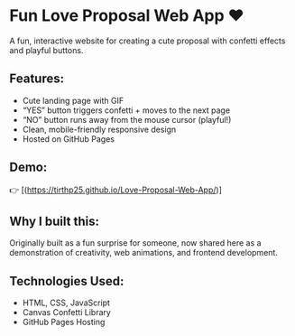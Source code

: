 # Fun Love Proposal Web App ❤️

A fun, interactive website for creating a cute proposal with confetti effects and playful buttons.

## Features:
- Cute landing page with GIF
- “YES” button triggers confetti + moves to the next page
- “NO” button runs away from the mouse cursor (playful!)
- Clean, mobile-friendly responsive design
- Hosted on GitHub Pages

## Demo:
👉 [(https://tirthp25.github.io/Love-Proposal-Web-App/)]

## Why I built this:
Originally built as a fun surprise for someone, now shared here as a demonstration of creativity, web animations, and frontend development.

## Technologies Used:
- HTML, CSS, JavaScript
- Canvas Confetti Library
- GitHub Pages Hosting

